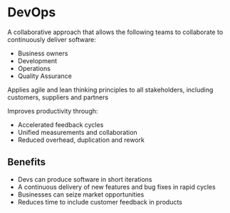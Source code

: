 # DevOps

A collaborative approach that allows the following teams to collaborate to continuously deliver software:

- Business owners
- Development
- Operations
- Quality Assurance

Applies agile and lean thinking principles to all stakeholders, including customers, suppliers and partners

Improves productivity through:

- Accelerated feedback cycles
- Unified measurements and collaboration
- Reduced overhead, duplication and rework

## Benefits

- Devs can produce software in short iterations
- A continuous delivery of new features and bug fixes in rapid cycles
- Businesses can seize market opportunities
- Reduces time to include customer feedback in products
